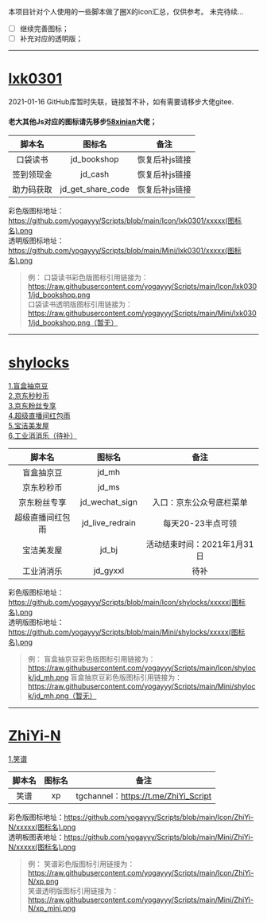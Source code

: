 本项目针对个人使用的一些脚本做了圈X的icon汇总，仅供参考。
未完待续...
- [ ] 继续完善图标；
- [ ] 补充对应的透明版；

------------

# [lxk0301](www.google.com "lxk0301")
2021-01-16 GitHub库暂时失联，链接暂不补，如有需要请移步大佬gitee.  
#### 老大其他Js对应的图标请先移步[58xinian](https://github.com/58xinian/icon "58xinian")大佬；  

|脚本名|图标名|备注|
| :------------: | :------------: | :------------: |
|口袋读书|jd_bookshop|恢复后补js链接|
|签到领现金|jd_cash|恢复后补js链接|
|助力码获取|jd_get_share_code|恢复后补js链接|

彩色版图标地址：https://github.com/yogayyy/Scripts/blob/main/Icon/lxk0301/xxxxx(图标名).png  
透明版图标地址：https://github.com/yogayyy/Scripts/blob/main/Mini/lxk0301/xxxxx(图标名).png  
> 例：
口袋读书彩色版图标引用链接为：https://raw.githubusercontent.com/yogayyy/Scripts/main/Icon/lxk0301/jd_bookshop.png  
口袋读书透明版图标引用链接为：https://raw.githubusercontent.com/yogayyy/Scripts/main/Mini/lxk0301/jd_bookshop.png（暂无）  

------------

# [shylocks](https://github.com/shylocks "shylocks")
[1.盲盒抽京豆](https://github.com/shylocks/Loon/blob/main/jd_mh.js "1.盲盒抽京豆")  
[2.京东秒秒币](https://github.com/shylocks/Loon/blob/main/jd_ms.js "2.京东秒秒币")  
[3.京东粉丝专享](https://github.com/shylocks/Loon/blob/main/jd_wechat_sign.js "3.京东粉丝专享")  
[4.超级直播间红包雨](https://github.com/shylocks/Loon/blob/main/jd_live_redrain.js "4.超级直播间红包雨")  
[5.宝洁美发屋](https://github.com/shylocks/Loon/blob/main/jd_bj.js "5.宝洁美发屋")  
[6.工业消消乐（待补）](https://github.com/shylocks/Loon "4.工业消消乐（待补）")  

|脚本名|图标名|备注|
| :------------: | :------------: | :------------: |
|盲盒抽京豆|jd_mh||
|京东秒秒币|jd_ms||
|京东粉丝专享|jd_wechat_sign|入口：京东公众号底栏菜单|
|超级直播间红包雨|jd_live_redrain|每天20-23半点可领|
|宝洁美发屋|jd_bj|活动结束时间：2021年1月31日|
|工业消消乐|jd_gyxxl|待补|

彩色版图标地址：https://github.com/yogayyy/Scripts/blob/main/Icon/shylocks/xxxxx(图标名).png  
透明版图标地址：https://github.com/yogayyy/Scripts/blob/main/Mini/shylocks/xxxxx(图标名).png  
> 例：
盲盒抽京豆彩色版图标引用链接为：https://raw.githubusercontent.com/yogayyy/Scripts/main/Icon/shylock/jd_mh.png
盲盒抽京豆彩色版图标引用链接为：https://raw.githubusercontent.com/yogayyy/Scripts/main/Mini/shylock/jd_mh.png（暂无）  

------------

# [ZhiYi-N](https://github.com/ZhiYi-N "ZhiYi-N")
[1.笑谱](https://github.com/ZhiYi-N/Private-Script/blob/master/Scripts/xp.js "1.笑谱")  

|脚本名|图标名|备注|
| :------------: | :------------: | :------------: |
|笑谱|xp|tgchannel：https://t.me/ZhiYi_Script|

彩色版图标地址：https://github.com/yogayyy/Scripts/blob/main/Icon/ZhiYi-N/xxxxx(图标名).png  
透明板图表地址：https://github.com/yogayyy/Scripts/blob/main/Mini/ZhiYi-N/xxxxx(图标名).png  
> 例：
笑谱彩色版图标引用链接为：https://raw.githubusercontent.com/yogayyy/Scripts/main/Icon/ZhiYi-N/xp.png  
笑谱透明版图标引用链接为：https://raw.githubusercontent.com/yogayyy/Scripts/main/Mini/ZhiYi-N/xp_mini.png  


